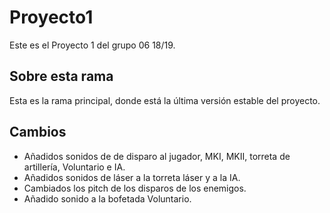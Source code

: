 ﻿# Proyecto1

Este es el Proyecto 1 del grupo 06 18/19.

## Sobre esta rama

Esta es la rama principal, donde está la última versión estable del proyecto.

## Cambios

- Añadidos sonidos de de disparo al jugador, MKI, MKII, torreta de artillería, Voluntario e IA.
- Añadidos sonidos de láser a la torreta láser y a la IA.
- Cambiados los pitch de los disparos de los enemigos.
- Añadido sonido a la bofetada Voluntario.